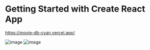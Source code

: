 # Getting Started with Create React App



https://movie-db-cyan.vercel.app/








 ![image](https://user-images.githubusercontent.com/127801046/236581115-18127764-e8e7-4fd3-adff-aa3c3b375635.png)
![image](https://user-images.githubusercontent.com/127801046/236581144-3f39d1dc-7f82-450c-bc38-2e539d014003.png)
